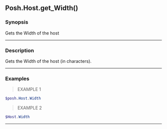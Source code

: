 Posh.Host.get_Width()
---------------------

### Synopsis
Gets the Width of the host

---

### Description

Gets the Width of the host (in characters).

---

### Examples
> EXAMPLE 1

```PowerShell
$posh.Host.Width
```
> EXAMPLE 2

```PowerShell
$Host.Width
```

---
